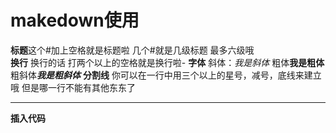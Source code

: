 # makedown使用
**标题**这个#加上空格就是标题啦 几个#就是几级标题 最多六级哦  
**换行** 换行的话 打两个以上的空格就是换行啦-
**字体** 斜体：*我是斜体*  粗体**我是粗体**   粗斜体***我是粗斜体***
**分割线** 你可以在一行中用三个以上的星号，减号，底线来建立哦 但是哪一行不能有其他东东了
*****
**插入代码**
